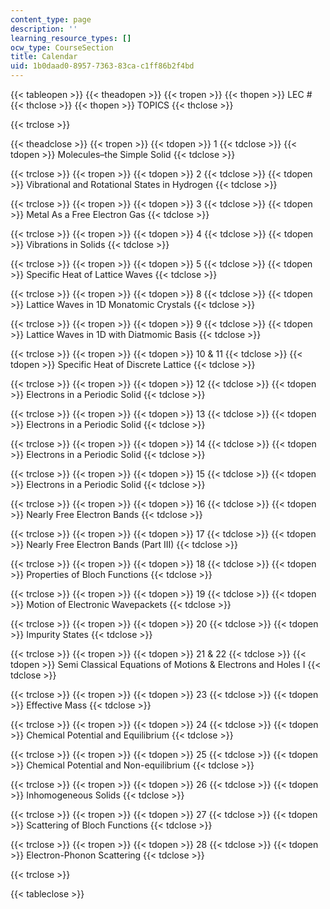 ```yaml
---
content_type: page
description: ''
learning_resource_types: []
ocw_type: CourseSection
title: Calendar
uid: 1b0daad0-8957-7363-83ca-c1ff86b2f4bd
---
```


{{< tableopen >}}
{{< theadopen >}}
{{< tropen >}}
{{< thopen >}}
LEC #
{{< thclose >}}
{{< thopen >}}
TOPICS
{{< thclose >}}

{{< trclose >}}

{{< theadclose >}}
{{< tropen >}}
{{< tdopen >}}
1
{{< tdclose >}}
{{< tdopen >}}
Molecules–the Simple Solid
{{< tdclose >}}

{{< trclose >}}
{{< tropen >}}
{{< tdopen >}}
2
{{< tdclose >}}
{{< tdopen >}}
Vibrational and Rotational States in Hydrogen
{{< tdclose >}}

{{< trclose >}}
{{< tropen >}}
{{< tdopen >}}
3
{{< tdclose >}}
{{< tdopen >}}
Metal As a Free Electron Gas
{{< tdclose >}}

{{< trclose >}}
{{< tropen >}}
{{< tdopen >}}
4
{{< tdclose >}}
{{< tdopen >}}
Vibrations in Solids
{{< tdclose >}}

{{< trclose >}}
{{< tropen >}}
{{< tdopen >}}
5
{{< tdclose >}}
{{< tdopen >}}
Specific Heat of Lattice Waves
{{< tdclose >}}

{{< trclose >}}
{{< tropen >}}
{{< tdopen >}}
8
{{< tdclose >}}
{{< tdopen >}}
Lattice Waves in 1D Monatomic Crystals
{{< tdclose >}}

{{< trclose >}}
{{< tropen >}}
{{< tdopen >}}
9
{{< tdclose >}}
{{< tdopen >}}
Lattice Waves in 1D with Diatmomic Basis
{{< tdclose >}}

{{< trclose >}}
{{< tropen >}}
{{< tdopen >}}
10 & 11
{{< tdclose >}}
{{< tdopen >}}
Specific Heat of Discrete Lattice
{{< tdclose >}}

{{< trclose >}}
{{< tropen >}}
{{< tdopen >}}
12
{{< tdclose >}}
{{< tdopen >}}
Electrons in a Periodic Solid
{{< tdclose >}}

{{< trclose >}}
{{< tropen >}}
{{< tdopen >}}
13
{{< tdclose >}}
{{< tdopen >}}
Electrons in a Periodic Solid
{{< tdclose >}}

{{< trclose >}}
{{< tropen >}}
{{< tdopen >}}
14
{{< tdclose >}}
{{< tdopen >}}
Electrons in a Periodic Solid
{{< tdclose >}}

{{< trclose >}}
{{< tropen >}}
{{< tdopen >}}
15
{{< tdclose >}}
{{< tdopen >}}
Electrons in a Periodic Solid
{{< tdclose >}}

{{< trclose >}}
{{< tropen >}}
{{< tdopen >}}
16
{{< tdclose >}}
{{< tdopen >}}
Nearly Free Electron Bands
{{< tdclose >}}

{{< trclose >}}
{{< tropen >}}
{{< tdopen >}}
17
{{< tdclose >}}
{{< tdopen >}}
Nearly Free Electron Bands (Part III)
{{< tdclose >}}

{{< trclose >}}
{{< tropen >}}
{{< tdopen >}}
18
{{< tdclose >}}
{{< tdopen >}}
Properties of Bloch Functions
{{< tdclose >}}

{{< trclose >}}
{{< tropen >}}
{{< tdopen >}}
19
{{< tdclose >}}
{{< tdopen >}}
Motion of Electronic Wavepackets
{{< tdclose >}}

{{< trclose >}}
{{< tropen >}}
{{< tdopen >}}
20
{{< tdclose >}}
{{< tdopen >}}
Impurity States
{{< tdclose >}}

{{< trclose >}}
{{< tropen >}}
{{< tdopen >}}
21 & 22
{{< tdclose >}}
{{< tdopen >}}
Semi Classical Equations of Motions & Electrons and Holes I
{{< tdclose >}}

{{< trclose >}}
{{< tropen >}}
{{< tdopen >}}
23
{{< tdclose >}}
{{< tdopen >}}
Effective Mass
{{< tdclose >}}

{{< trclose >}}
{{< tropen >}}
{{< tdopen >}}
24
{{< tdclose >}}
{{< tdopen >}}
Chemical Potential and Equilibrium
{{< tdclose >}}

{{< trclose >}}
{{< tropen >}}
{{< tdopen >}}
25
{{< tdclose >}}
{{< tdopen >}}
Chemical Potential and Non-equilibrium
{{< tdclose >}}

{{< trclose >}}
{{< tropen >}}
{{< tdopen >}}
26
{{< tdclose >}}
{{< tdopen >}}
Inhomogeneous Solids
{{< tdclose >}}

{{< trclose >}}
{{< tropen >}}
{{< tdopen >}}
27
{{< tdclose >}}
{{< tdopen >}}
Scattering of Bloch Functions
{{< tdclose >}}

{{< trclose >}}
{{< tropen >}}
{{< tdopen >}}
28
{{< tdclose >}}
{{< tdopen >}}
Electron-Phonon Scattering
{{< tdclose >}}

{{< trclose >}}

{{< tableclose >}}